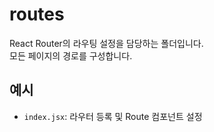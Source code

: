 # routes

React Router의 라우팅 설정을 담당하는 폴더입니다.  
모든 페이지의 경로를 구성합니다.

## 예시

- `index.jsx`: 라우터 등록 및 Route 컴포넌트 설정
